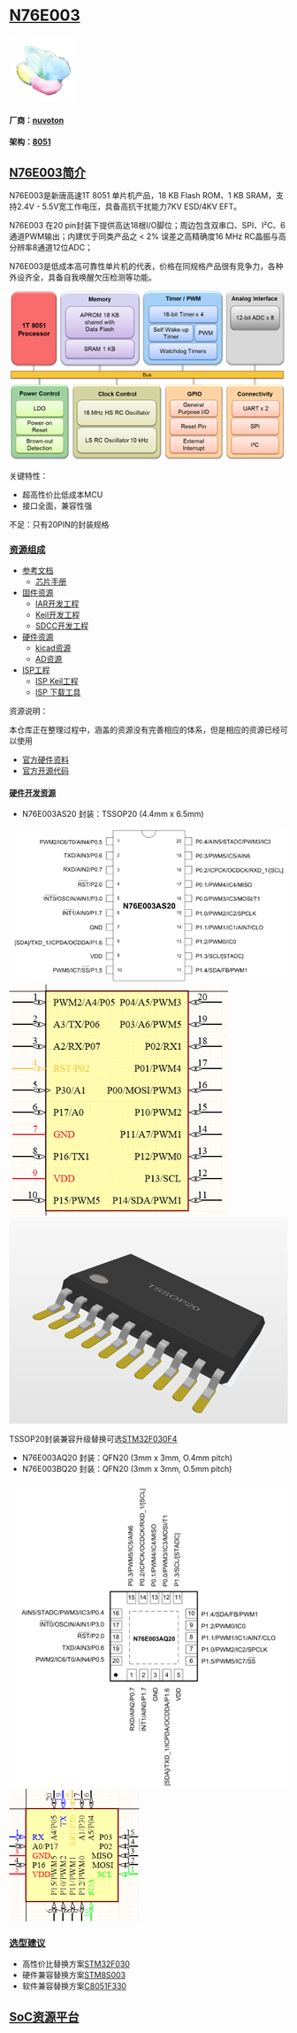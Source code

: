 ﻿# [N76E003](https://github.com/sochub/N76E003)

[![sites](SoC/SoC.png)](http://www.qitas.cn)

#### 厂商：[nuvoton](https://github.com/sochub/nuvoton)

#### 架构：[8051](https://github.com/sochub/8051)

## [N76E003简介](https://github.com/sochub/N76E003/wiki)

N76E003是新唐高速1T 8051 单片机产品，18 KB Flash ROM、1 KB SRAM，支持2.4V - 5.5V宽工作电压，具备高抗干扰能力7KV ESD/4KV EFT。

N76E003 在20 pin封装下提供高达18根I/O脚位；周边包含双串口、SPI、I²C、6通道PWM输出；内建优于同类产品之 < 2% 误差之高精确度16 MHz RC晶振与高分辨率8通道12位ADC；

N76E003是低成本高可靠性单片机的代表，价格在同规格产品很有竞争力，各种外设齐全，具备自我唤醒欠压检测等功能。

[![sites](SoC/N76E003.png)](http://www.nuvoton.com.cn/hq/products/microcontrollers/8bit-8051-mcus/low-pin-count-8051-series/n76e003/?__locale=zh)

关键特性：

* 超高性价比低成本MCU
* 接口全面，兼容性强

不足：只有20PIN的封装规格

### [资源组成](https://github.com/sochub/N76E003)

* [参考文档](docs/)
	* [芯片手册](docs/)
* [固件资源](firmware/)
	* [IAR开发工程](firmware/IAR)
	* [Keil开发工程](firmware/Keil)
	* [SDCC开发工程](firmware/SDCC)
* [硬件资源](hardware/)
	* [kicad资源](hardware/kicad/)
	* [AD资源](hardware/AD/)
* [ISP工程](ISP/)
	* [ISP Keil工程](ISP/keil)
	* [ISP 下载工具](ISP/tools)

资源说明：

本仓库正在整理过程中，涵盖的资源没有完善相应的体系，但是相应的资源已经可以使用

* [官方硬件资料](http://www.nuvoton.com.cn/hq/support/tool-and-software/development-tool-hardware/development-kit/?__locale=zh)
* [官方开源代码](https://github.com/OpenNuvoton/N76E003-BSP)

#### [硬件开发资源](https://github.com/sochub/N76E003)

* N76E003AS20 封装：TSSOP20 (4.4mm x 6.5mm)

[![sites](docs/TSSOP20.png)](http://www.qitas.cn)
[![sites](hardware/AD/N76E003-SCH.png)](http://www.qitas.cn)
[![sites](hardware/AD/N76E003-PCB.png)](http://www.qitas.cn)

TSSOP20封装兼容升级替换可选[STM32F030F4](https://github.com/sochub/STM32F030F4)

* N76E003AQ20 封装：QFN20 (3mm x 3mm, O.4mm pitch)
* N76E003BQ20 封装：QFN20 (3mm x 3mm, O.5mm pitch)

[![sites](docs/QFN20.png)](http://www.qitas.cn)
[![sites](hardware/AD/N76E003AQ.png)](http://www.qitas.cn)

### [选型建议](https://github.com/sochub/N76E003)

* 高性价比替换方案[STM32F030](https://github.com/sochub/STM32F030)
* 硬件兼容替换方案[STM8S003](https://github.com/sochub/STM8S003)
* 软件兼容替换方案[C8051F330](https://github.com/sochub/C8051F330)

##  [SoC资源平台](http://www.qitas.cn)

